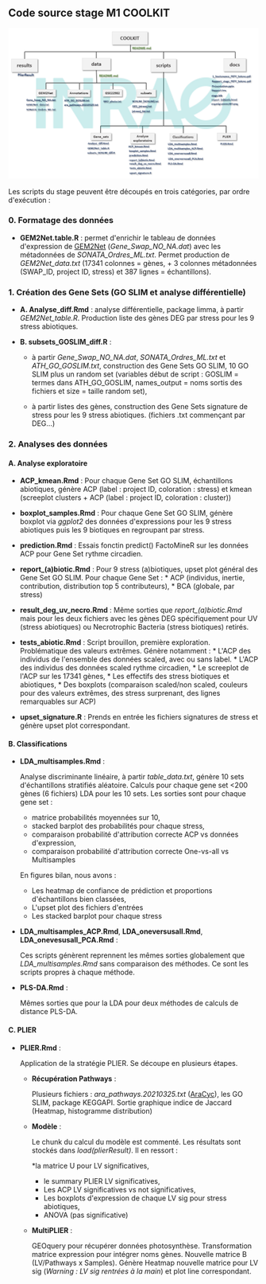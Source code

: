  ## Code source stage M1 COOLKIT  
 
 
 ![Organigramme](https://github.com/SolenePety/COOLKIT/blob/main/docs/organigrammeGIT.png)
 
Les scripts du stage peuvent être découpés en trois catégories, par ordre d'exécution :
   
 ### 0. Formatage des données
    
* **GEM2Net.table.R** : 
	permet d'enrichir le tableau de données d'expression de [GEM2Net](http://tools.ips2.u-psud.fr/GEM2NET/) (*Gene_Swap_NO_NA.dat*) avec les métadonnées de *SONATA_Ordres_ML.txt*. Permet production de *GEM2Net_data.txt* (17341 colonnes = gènes, + 3 colonnes métadonnées (SWAP_ID, project ID, stress) et 387 lignes = échantillons).
 
 ### 1. Création des Gene Sets (GO SLIM et analyse différentielle)
    
* **A. Analyse_diff.Rmd** : 
	analyse différentielle, package limma, à partir *GEM2Net_table.R*. Production liste des gènes DEG par stress pour les 9 stress abiotiques.
    
* **B. subsets_GOSLIM_diff.R** : 
	* à partir *Gene_Swap_NO_NA.dat*, *SONATA_Ordres_ML.txt* et *ATH_GO_GOSLIM.txt*, construction des Gene Sets GO SLIM, 10 GO SLIM plus un random set (variables début de script : GOSLIM = termes dans ATH_GO_GOSLIM, names_output = noms sortis des fichiers et size = taille random set), 
		
	* à partir listes des gènes, construction des Gene Sets signature de stress pour les 9 stress abiotiques. (fichiers .txt commençant par DEG...)
 
 ### 2. Analyses des données
 
 #### A. Analyse exploratoire
     
* **ACP_kmean.Rmd** :
	Pour chaque Gene Set GO SLIM, échantillons abiotiques, génère ACP (label : project ID, coloration : stress) et kmean (screeplot clusters + ACP (label : project ID, coloration : cluster))
        
* **boxplot_samples.Rmd** :
	Pour chaque Gene Set GO SLIM, génère boxplot via *ggplot2* des données d'expressions pour les 9 stress abiotiques puis les 9 biotiques en regroupant par stress. 
	
* **prediction.Rmd** : 
	Essais fonctin predict() FactoMineR sur les données ACP pour Gene Set rythme circadien. 

* **report_(a)biotic.Rmd** :
		Pour 9 stress (a)biotiques, upset plot général des Gene Set GO SLIM. Pour chaque Gene Set :
		* ACP (individus, inertie, contribution, distribution top 5 contributeurs),
		* BCA (globale, par stress)

* **result_deg_uv_necro.Rmd** : 
		Même sorties que *report_(a)biotic.Rmd* mais pour les deux fichiers avec les gènes DEG spécifiquement pour UV (stress abiotiques) ou Necrotrophic Bacteria (stress biotiques) retirés.
		
		
* **tests_abiotic.Rmd** :
	Script brouillon, première exploration. Problématique des valeurs extrêmes. Génère notamment :
		* L'ACP des individus de l'ensemble des données scaled, avec ou sans label.
		* L'ACP des individus des données scaled rythme circadien,
		* Le screeplot de l'ACP sur les 17341 gènes,
		* Les effectifs des stress biotiques et abiotiques,
		* Des boxplots (comparaison scaled/non scaled, couleurs pour des valeurs extrêmes, des stress surprenant, des lignes remarquables sur ACP)
	
* **upset_signature.R** :
	Prends en entrée les fichiers signatures de stress et génère upset plot correspondant.
	
     
#### B. Classifications
     
* **LDA_multisamples.Rmd** :
     
	Analyse discriminante linéaire, à partir *table_data.txt*, génère 10 sets d'échantillons stratifiés aléatoire. Calculs pour chaque gene set <200 gènes (6 fichiers) LDA pour les 10 sets. Les sorties sont pour chaque gene set :

	* matrice probabilités moyennées sur 10, 
    * stacked barplot des probabilités pour chaque stress,
    * comparaison probabilité d'attribution correcte ACP vs données d'expression,
    * comparaison probabilité d'attribution correcte One-vs-all vs Multisamples
	
	En figures bilan, nous avons :

    * Les heatmap de confiance de prédiction et proportions d'échantillons bien classées,
    * L'upset plot des fichiers d'entrées
    * Les stacked barplot pour chaque stress
        		
* **LDA_multisamples_ACP.Rmd**, **LDA_oneversusall.Rmd**, **LDA_onevesusall_PCA.Rmd** :

	Ces scripts génèrent reprennent les mêmes sorties globalement que *LDA_multisamples.Rmd* sans comparaison des méthodes. Ce sont les scripts propres à chaque méthode.
        	
* **PLS-DA.Rmd** :	

	Mêmes sorties que pour la LDA pour deux méthodes de calculs de distance PLS-DA.
     
#### C. PLIER

* **PLIER.Rmd** :

	Application de la stratégie PLIER. Se découpe en plusieurs étapes.
		
	* **Récupération Pathways** :
	
		Plusieurs fichiers : *ara_pathways.20210325.txt* ([AraCyc](ftp://ftp.plantcyc.org/Pathways/)), les GO SLIM, package KEGGAPI. Sortie graphique indice de Jaccard (Heatmap, histogramme distribution)

	* **Modèle** :
	
		Le chunk du calcul du modèle est commenté. Les résultats sont stockés dans *load(plierResult)*. Il en ressort :
		
        *la matrice U pour LV significatives, 
        * le summary PLIER LV significatives, 
        * Les ACP LV significatives vs not significatives, 
        * Les boxplots d'expression de chaque LV sig pour stress abiotiques,
        * ANOVA (pas significative)
			
    * **MultiPLIER** :
	
        GEOquery pour récupérer données photosynthèse. Transformation matrice expression pour intégrer noms gènes. Nouvelle matrice B (LV/Pathways x Samples). Génère Heatmap nouvelle matrice pour LV sig (*Warning : LV sig rentrées à la main*) et plot line correspondant.
